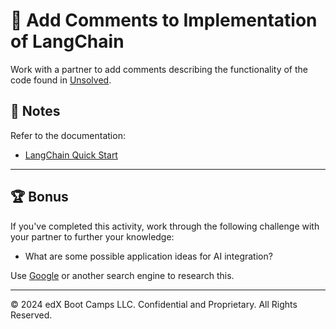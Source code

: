 # 📐 Add Comments to Implementation of LangChain

Work with a partner to add comments describing the functionality of the code found in [Unsolved](./Unsolved/server/src/controllers/translateController.ts).

## 📝 Notes

Refer to the documentation:

* [LangChain Quick Start](https://js.langchain.com/docs/modules/model_io/quick_start)

---

## 🏆 Bonus

If you've completed this activity, work through the following challenge with your partner to further your knowledge:

* What are some possible application ideas for AI integration?

Use [Google](https://www.google.com) or another search engine to research this.

---
© 2024 edX Boot Camps LLC. Confidential and Proprietary. All Rights Reserved.

